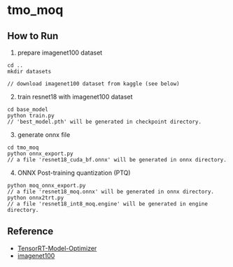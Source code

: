 # tmo_moq

## How to Run

1. prepare imagenet100 dataset

```
cd ..
mkdir datasets

// download imagenet100 dataset from kaggle (see below)
```

2. train resnet18 with imagenet100 dataset

```
cd base_model
python train.py
// 'best_model.pth' will be generated in checkpoint directory.
```

3. generate onnx file

```
cd tmo_moq
python onnx_export.py
// a file 'resnet18_cuda_bf.onnx' will be generated in onnx directory.
```

4. ONNX Post-training quantization (PTQ)

```
python moq_onnx_export.py
// a file 'resnet18_moq.onnx' will be generated in onnx directory.
python onnx2trt.py
// a file 'resnet18_int8_moq.engine' will be generated in engine directory.
```

## Reference

- [TensorRT-Model-Optimizer](https://github.com/NVIDIA/TensorRT-Model-Optimizer)
- [imagenet100](https://www.kaggle.com/datasets/ambityga/imagenet100)
